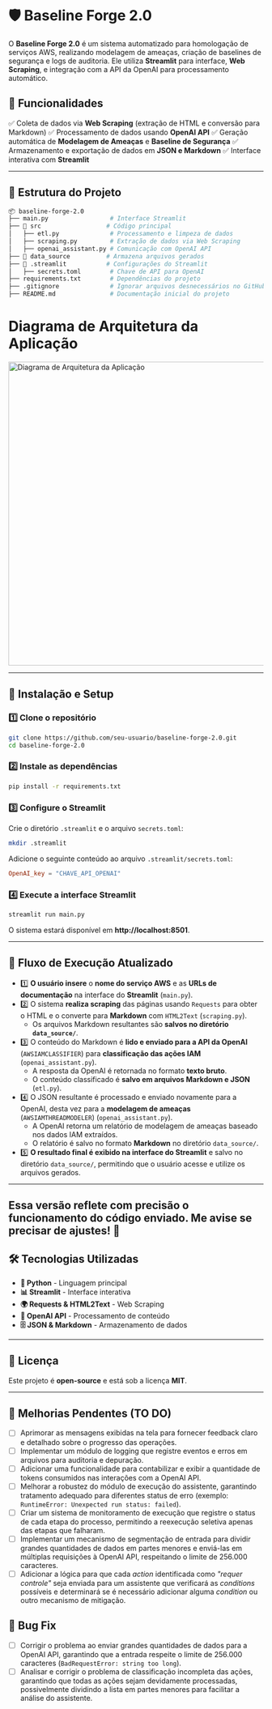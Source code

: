 # 🛡️ Baseline Forge 2.0

O **Baseline Forge 2.0** é um sistema automatizado para homologação de serviços AWS, realizando modelagem de ameaças, criação de baselines de segurança e logs de auditoria. Ele utiliza **Streamlit** para interface, **Web Scraping**, e integração com a API da OpenAI para processamento automático.

## 📌 Funcionalidades
✅ Coleta de dados via **Web Scraping** (extração de HTML e conversão para Markdown)
✅ Processamento de dados usando **OpenAI API**
✅ Geração automática de **Modelagem de Ameaças** e **Baseline de Segurança**
✅ Armazenamento e exportação de dados em **JSON e Markdown**
✅ Interface interativa com **Streamlit**

---

## 📂 Estrutura do Projeto

```bash
📦 baseline-forge-2.0
├── main.py                 # Interface Streamlit
├── 📂 src                  # Código principal
│   ├── etl.py              # Processamento e limpeza de dados
│   ├── scraping.py         # Extração de dados via Web Scraping
│   ├── openai_assistant.py # Comunicação com OpenAI API
├── 📂 data_source          # Armazena arquivos gerados
├── 📂 .streamlit           # Configurações do Streamlit
│   ├── secrets.toml        # Chave de API para OpenAI
├── requirements.txt        # Dependências do projeto
├── .gitignore              # Ignorar arquivos desnecessários no GitHub
├── README.md               # Documentação inicial do projeto
```

# Diagrama de Arquitetura da Aplicação

<img src="diagramas/diagrama_arquitetura_aplicacao.png" alt="Diagrama de Arquitetura da Aplicação" width="600">

---

## 🚀 Instalação e Setup

### 1️⃣ **Clone o repositório**
```bash
git clone https://github.com/seu-usuario/baseline-forge-2.0.git
cd baseline-forge-2.0
```

### 2️⃣ **Instale as dependências**
```bash
pip install -r requirements.txt
```

### 3️⃣ **Configure o Streamlit**
Crie o diretório `.streamlit` e o arquivo `secrets.toml`:
```bash
mkdir .streamlit
```
Adicione o seguinte conteúdo ao arquivo `.streamlit/secrets.toml`:
```toml
OpenAI_key = "CHAVE_API_OPENAI"
```

### 4️⃣ **Execute a interface Streamlit**
```bash
streamlit run main.py
```
O sistema estará disponível em **http://localhost:8501**.

---

## 📡 **Fluxo de Execução Atualizado**

- 1️⃣ **O usuário insere** o **nome do serviço AWS** e as **URLs de documentação** na interface do **Streamlit** (`main.py`).  
- 2️⃣ O sistema **realiza scraping** das páginas usando `Requests` para obter o HTML e o converte para **Markdown** com `HTML2Text` (`scraping.py`).  
   - Os arquivos Markdown resultantes são **salvos no diretório `data_source/`**.  
- 3️⃣ O conteúdo do Markdown é **lido e enviado para a API da OpenAI** (`AWSIAMCLASSIFIER`) para **classificação das ações IAM** (`openai_assistant.py`).  
   - A resposta da OpenAI é retornada no formato **texto bruto**.  
   - O conteúdo classificado é **salvo em arquivos Markdown e JSON** (`etl.py`).  
- 4️⃣ O JSON resultante é processado e enviado novamente para a OpenAI, desta vez para a **modelagem de ameaças** (`AWSIAMTHREADMODELER`) (`openai_assistant.py`).  
   - A OpenAI retorna um relatório de modelagem de ameaças baseado nos dados IAM extraídos.  
   - O relatório é salvo no formato **Markdown** no diretório `data_source/`.  
- 5️⃣ **O resultado final é exibido na interface do Streamlit** e salvo no diretório `data_source/`, permitindo que o usuário acesse e utilize os arquivos gerados.  

---

Essa versão reflete com precisão o funcionamento do código enviado. Me avise se precisar de ajustes! 🚀
---

## 🛠️ Tecnologias Utilizadas
- **🐍 Python** - Linguagem principal
- **📊 Streamlit** - Interface interativa
- **🌍 Requests & HTML2Text** - Web Scraping
- **🤖 OpenAI API** - Processamento de conteúdo
- **🗄️ JSON & Markdown** - Armazenamento de dados

---

## 📜 Licença

Este projeto é **open-source** e está sob a licença **MIT**.

---

## 📌 Melhorias Pendentes (TO DO)  

- [ ] Aprimorar as mensagens exibidas na tela para fornecer feedback claro e detalhado sobre o progresso das operações.  
- [ ] Implementar um módulo de logging que registre eventos e erros em arquivos para auditoria e depuração.  
- [ ] Adicionar uma funcionalidade para contabilizar e exibir a quantidade de tokens consumidos nas interações com a OpenAI API.  
- [ ] Melhorar a robustez do módulo de execução do assistente, garantindo tratamento adequado para diferentes status de erro (exemplo: `RuntimeError: Unexpected run status: failed`).  
- [ ] Criar um sistema de monitoramento de execução que registre o status de cada etapa do processo, permitindo a reexecução seletiva apenas das etapas que falharam.  
- [ ] Implementar um mecanismo de segmentação de entrada para dividir grandes quantidades de dados em partes menores e enviá-las em múltiplas requisições à OpenAI API, respeitando o limite de 256.000 caracteres.  
- [ ] Adicionar a lógica para que cada *action* identificada como *"requer controle"* seja enviada para um assistente que verificará as *conditions* possíveis e determinará se é necessário adicionar alguma *condition* ou outro mecanismo de mitigação.  

## 🐛 Bug Fix  

- [ ] Corrigir o problema ao enviar grandes quantidades de dados para a OpenAI API, garantindo que a entrada respeite o limite de 256.000 caracteres (`BadRequestError: string too long`).  
- [ ] Analisar e corrigir o problema de classificação incompleta das ações, garantindo que todas as ações sejam devidamente processadas, possivelmente dividindo a lista em partes menores para facilitar a análise do assistente.
